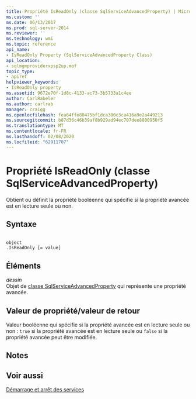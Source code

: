 ```yaml
---
title: Propriété IsReadOnly (classe SqlServiceAdvancedProperty) | Microsoft Docs
ms.custom: ''
ms.date: 06/13/2017
ms.prod: sql-server-2014
ms.reviewer: ''
ms.technology: wmi
ms.topic: reference
api_name:
- IsReadOnly Property (SqlServiceAdvancedProperty Class)
api_location:
- sqlmgmproviderxpsp2up.mof
topic_type:
- apiref
helpviewer_keywords:
- IsReadOnly property
ms.assetid: 9672e70f-1d8c-4133-ac73-3b5733a1c4ee
author: CarlRabeler
ms.author: carlrab
manager: craigg
ms.openlocfilehash: fea64ffe80475bf1dca380c3ca416a9e2a449213
ms.sourcegitcommit: b87d36c46b39af8b929ad94ec707dee8800950f5
ms.translationtype: MT
ms.contentlocale: fr-FR
ms.lasthandoff: 02/08/2020
ms.locfileid: "62911707"
---
```

# <a name="isreadonly-property-sqlserviceadvancedproperty-class"></a>Propriété IsReadOnly (classe SqlServiceAdvancedProperty)
  Obtient ou définit la propriété booléenne qui spécifie si la propriété avancée est en lecture seule ou non.  
  
## <a name="syntax"></a>Syntaxe  
  
```  
  
object  
.IsReadOnly [= value]  
```  
  
## <a name="parts"></a>Éléments  
 *dessin*  
 Objet de [classe SqlServiceAdvancedProperty](sqlserviceadvancedproperty-class.md) qui représente une propriété avancée.  
  
## <a name="property-valuereturn-value"></a>Valeur de propriété/valeur de retour  
 Valeur booléenne qui spécifie si la propriété avancée est en lecture seule ou non : `true` si la propriété avancée est en lecture seule ou `false` si la propriété avancée peut être modifiée.  
  
## <a name="remarks"></a>Notes  
  
## <a name="see-also"></a>Voir aussi  
 [Démarrage et arrêt des services](https://technet.microsoft.com/library/ms174886\(v=sql.105\).aspx)  
  
  
